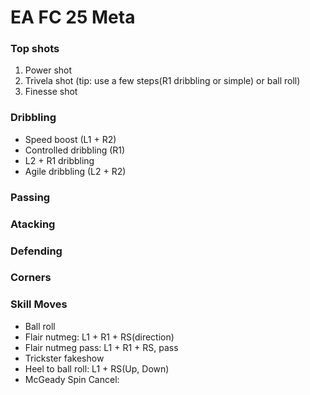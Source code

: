 # EA FC 25 Meta



### Top shots

1. Power shot
2. Trivela shot (tip: use a few steps(R1 dribbling or simple) or ball roll) 
4. Finesse shot

### Dribbling

- Speed boost (L1 + R2)
- Controlled dribbling (R1)
- L2 + R1 dribbling
- Agile dribbling (L2 + R2)

### Passing

### Atacking

### Defending

### Corners


### Skill Moves

- Ball roll
- Flair nutmeg: L1 + R1 + RS(direction)
- Flair nutmeg pass: L1 + R1 + RS, pass
- Trickster fakeshow
- Heel to ball roll: L1 + RS(Up, Down)
- McGeady Spin Cancel: 

